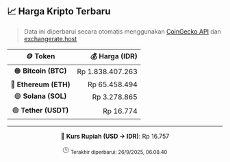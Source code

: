 

<!-- HARGA_KRIPTO -->
## 📈 Harga Kripto Terbaru

> Data ini diperbarui secara otomatis menggunakan [CoinGecko API](https://www.coingecko.com/) dan [exchangerate.host](https://exchangerate.host/)

<div align="center">

| 🪙 Token | 💰 Harga (IDR) |
|:------:|---------------:|
| 🟠 **Bitcoin (BTC)**   | Rp 1.838.407.263 |
| 🔵 **Ethereum (ETH)**  | Rp 65.458.494 |
| 🟣 **Solana (SOL)**    | Rp 3.278.865 |
| 🟢 **Tether (USDT)**   | Rp 16.774 |

---

💱 **Kurs Rupiah (USD → IDR)**: Rp 16.757

🕒 <sub>Terakhir diperbarui: 26/9/2025, 06.08.40</sub>

</div>
<!-- /HARGA_KRIPTO -->